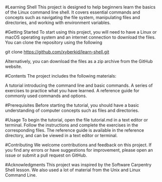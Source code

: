 #Learning Shell
This project is designed to help beginners learn the basics of the Linux command line shell. It covers essential commands and concepts such as navigating the file system, manipulating files and directories, and working with environment variables.

#Getting Started
To start using this project, you will need to have a Linux or macOS operating system and an internet connection to download the files.
You can clone the repository using the following

git clone https://github.com/xyberkid/learn-shell.git

Alternatively, you can download the files as a zip archive from the GitHub website.

#Contents
The project includes the following materials:

A tutorial introducing the command line and basic commands.
A series of exercises to practice what you have learned.
A reference guide for commonly used commands and options.

#Prerequisites
Before starting the tutorial, you should have a basic understanding of computer concepts such as files and directories.

#Usage
To begin the tutorial, open the file tutorial.md in a text editor or terminal. Follow the instructions and complete the exercises in the corresponding files.
The reference guide is available in the reference directory, and can be viewed in a text editor or terminal.

#Contributing
We welcome contributions and feedback on this project. If you find any errors or have suggestions for improvement, please open an issue or submit a pull request on GitHub.

#Acknowledgments
This project was inspired by the Software Carpentry Shell lesson. We also used a lot of material from the Unix and Linux Command Line.